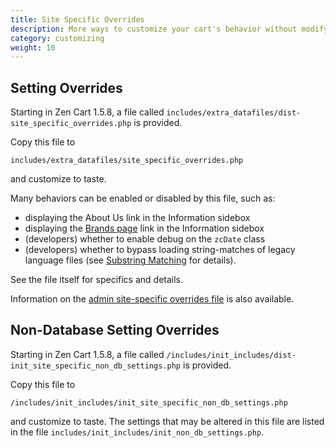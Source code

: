 ```yaml
---
title: Site Specific Overrides 
description: More ways to customize your cart's behavior without modifying core files
category: customizing
weight: 10
---
```


## Setting Overrides 

Starting in Zen Cart 1.5.8, a file called `includes/extra_datafiles/dist-site_specific_overrides.php` is provided.  

Copy this file to 

`includes/extra_datafiles/site_specific_overrides.php`

and customize to taste. 

Many behaviors can be enabled or disabled by this file, such as:

- displaying the About Us link in the Information sidebox
- displaying the [Brands page](/user/storefront_pages/brands/) link in the Information sidebox 
- (developers) whether to enable debug on the `zcDate` class
- (developers) whether to bypass loading string-matches of legacy language files (see [Substring Matching](/dev/code/158_order_language_files/) for details).

See the file itself for specifics and details.

Information on the [admin site-specific overrides file](/user/admin/site_specific_overrides/) is also available. 

## Non-Database Setting Overrides 

Starting in Zen Cart 1.5.8, a file called `/includes/init_includes/dist-init_site_specific_non_db_settings.php` is provided.  

Copy this file to 

`/includes/init_includes/init_site_specific_non_db_settings.php`

and customize to taste. The settings that may be altered in this file are  listed in the file `includes/init_includes/init_non_db_settings.php`.

